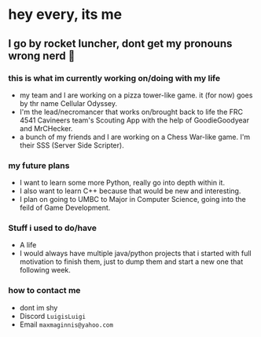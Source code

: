 # hey every, its me
## I go by rocket luncher, dont get my pronouns wrong nerd 🐴
### this is what im currently working on/doing with my life
- my team and I are working on a pizza tower-like game. it (for now) goes by thr name Cellular Odyssey.
- I'm the lead/necromancer that works on/brought back to life the FRC 4541 Cavineers team's Scouting App with the help of GoodieGoodyear and MrCHecker.
- a bunch of my friends and I are working on a Chess War-like game. I'm their SSS (Server Side Scripter).

### my future plans
- I want to learn some more Python, really go into depth within it.
- I also want to learn C++ because that would be new and interesting.
- I plan on going to UMBC to Major in Computer Science, going into the feild of Game Development.

### Stuff i used to do/have
- A life
- I would always have multiple java/python projects that i started with full motivation to finish them, just to dump them and start a new one that following week.

### how to contact me
- dont im shy
- Discord `LuigisLuigi`
- Email `maxmaginnis@yahoo.com`
